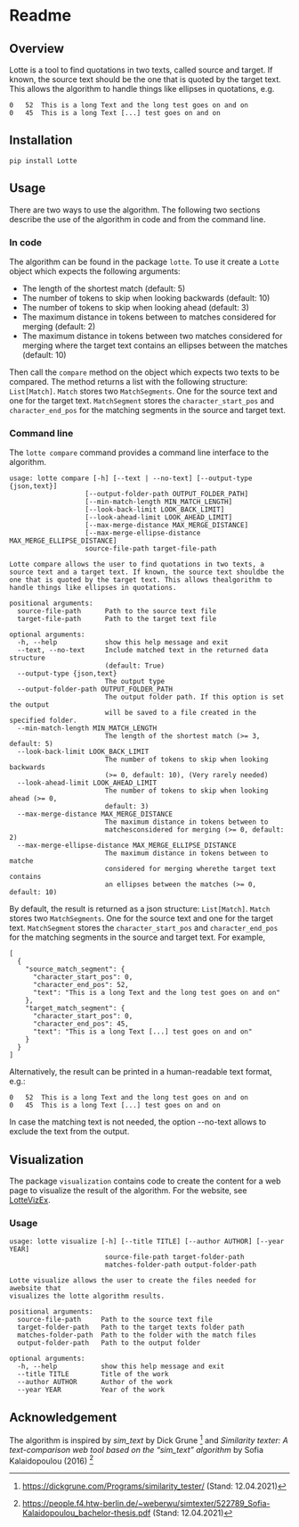 # Readme

## Overview
Lotte is a tool to find quotations in two texts, called source and target. If known, the source text should be the one that is quoted by the target text. This allows the algorithm to handle things like ellipses in quotations, e.g.
~~~
0	52	This is a long Text and the long test goes on and on
0	45	This is a long Text [...] test goes on and on
~~~

## Installation
~~~
pip install Lotte
~~~

## Usage
There are two ways to use the algorithm. The following two sections describe the use of the algorithm in code and from the command line.

### In code
The algorithm can be found in the package `lotte`. To use it create a `Lotte` object which expects the following arguments:
- The length of the shortest match (default: 5)
- The number of tokens to skip when looking backwards (default: 10)
- The number of tokens to skip when looking ahead (default: 3)
- The maximum distance in tokens between to matches considered for merging (default: 2)
- The maximum distance in tokens between two matches considered for merging where the target text contains an ellipses between the matches (default: 10)


Then call the `compare` method on the object which expects two texts to be compared.
The method returns a list with the following structure: `List[Match]`. `Match` stores two `MatchSegments`. One for the source text and one for the target text. `MatchSegment` stores the `character_start_pos` and `character_end_pos` for the matching segments in the source and target text.

### Command line
The `lotte compare` command provides a command line interface to the algorithm.

~~~
usage: lotte compare [-h] [--text | --no-text] [--output-type {json,text}]
                   [--output-folder-path OUTPUT_FOLDER_PATH]
                   [--min-match-length MIN_MATCH_LENGTH]
                   [--look-back-limit LOOK_BACK_LIMIT]
                   [--look-ahead-limit LOOK_AHEAD_LIMIT]
                   [--max-merge-distance MAX_MERGE_DISTANCE]
                   [--max-merge-ellipse-distance MAX_MERGE_ELLIPSE_DISTANCE]
                   source-file-path target-file-path

Lotte compare allows the user to find quotations in two texts, a source text and a target text. If known, the source text shouldbe the one that is quoted by the target text. This allows thealgorithm to handle things like ellipses in quotations.

positional arguments:
  source-file-path      Path to the source text file
  target-file-path      Path to the target text file

optional arguments:
  -h, --help            show this help message and exit
  --text, --no-text     Include matched text in the returned data structure
                        (default: True)
  --output-type {json,text}
                        The output type
  --output-folder-path OUTPUT_FOLDER_PATH
                        The output folder path. If this option is set the output
                        will be saved to a file created in the specified folder.
  --min-match-length MIN_MATCH_LENGTH
                        The length of the shortest match (>= 3, default: 5)
  --look-back-limit LOOK_BACK_LIMIT
                        The number of tokens to skip when looking backwards
                        (>= 0, default: 10), (Very rarely needed)
  --look-ahead-limit LOOK_AHEAD_LIMIT
                        The number of tokens to skip when looking ahead (>= 0,
                        default: 3)
  --max-merge-distance MAX_MERGE_DISTANCE
                        The maximum distance in tokens between to
                        matchesconsidered for merging (>= 0, default: 2)
  --max-merge-ellipse-distance MAX_MERGE_ELLIPSE_DISTANCE
                        The maximum distance in tokens between to matche
                        considered for merging wherethe target text contains
                        an ellipses between the matches (>= 0, default: 10)
~~~

By default, the result is returned as a json structure: `List[Match]`. `Match` stores two `MatchSegments`. One for the source text and one for the target text. `MatchSegment` stores the `character_start_pos` and `character_end_pos` for the matching segments in the source and target text.
For example,

~~~
[
  {
    "source_match_segment": {
      "character_start_pos": 0,
      "character_end_pos": 52,
      "text": "This is a long Text and the long test goes on and on"
    },
    "target_match_segment": {
      "character_start_pos": 0,
      "character_end_pos": 45,
      "text": "This is a long Text [...] test goes on and on"
    }
  }
]
~~~

Alternatively, the result can be printed in a human-readable text format, e.g.:

~~~
0	52	This is a long Text and the long test goes on and on
0	45	This is a long Text [...] test goes on and on 
~~~

In case the matching text is not needed, the option --no-text allows to exclude the text from the output.

## Visualization
The package `visualization` contains code to create the content for a web page to visualize the result of the algorithm.
For the website, see [LotteVizEx](/../../../../lottevizex/).

### Usage
~~~
usage: lotte visualize [-h] [--title TITLE] [--author AUTHOR] [--year YEAR]
                        source-file-path target-folder-path
                        matches-folder-path output-folder-path

Lotte visualize allows the user to create the files needed for awebsite that
visualizes the lotte algorithm results.

positional arguments:
  source-file-path     Path to the source text file
  target-folder-path   Path to the target texts folder path
  matches-folder-path  Path to the folder with the match files
  output-folder-path   Path to the output folder

optional arguments:
  -h, --help           show this help message and exit
  --title TITLE        Title of the work
  --author AUTHOR      Author of the work
  --year YEAR          Year of the work
~~~

## Acknowledgement
The algorithm is inspired by _sim_text_ by Dick Grune [^1]
and _Similarity texter: A text-comparison web tool based on the “sim_text” algorithm_ by Sofia Kalaidopoulou (2016) [^2]

[^1]: https://dickgrune.com/Programs/similarity_tester/ (Stand: 12.04.2021)

[^2]: https://people.f4.htw-berlin.de/~weberwu/simtexter/522789_Sofia-Kalaidopoulou_bachelor-thesis.pdf (Stand: 12.04.2021)
